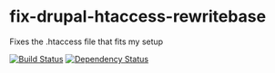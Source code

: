 # fix-drupal-htaccess-rewritebase

Fixes the .htaccess file that fits my setup

[![Build Status](https://travis-ci.org/eiriksm/fix-drupal-htaccess-rewritebase.svg?branch=master)](https://travis-ci.org/eiriksm/fix-drupal-htaccess-rewritebase)
[![Dependency Status](https://david-dm.org/eiriksm/fix-drupal-htaccess-rewritebase.svg)](https://david-dm.org/eiriksm/fix-drupal-htaccess-rewritebase)
